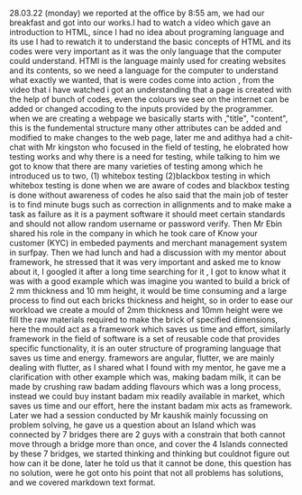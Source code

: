28.03.22 (monday)
we reported at the office by 8:55 am, we had our breakfast and got into our 
works.I had to watch a video which gave an introduction to HTML, since I had no idea about programing language and its use I had to rewatch it to understand
 the basic concepts of HTML and its codes were very important as it was the only language that the computer could understand. HTMl is the language mainly used for creating websites and its contents, so we need a language for the computer to understand what exactly we wanted, that is were codes come into action , from the video that i have watched i got an understanding that a page is created with the help of bunch of codes, even the colours we see on the internet can be added or changed accoding to the inputs provided by the programmer. when we are 
creating a webpage we basically starts with <HTML>,<head>"title"</head>,<body>
"content"</body>,</HTML> this is the fundemental structure many other attributes can be added and modified to make changes to the web page, later me and adithya had a chit-chat with Mr kingston who focused in the field of testing, he 
elobrated how testing works and why there is a need for testing, while talking 
to him we got to know that there are many varieties of testing among which he 
introduced us to two, (1) whitebox testing (2)blackbox testing in which whitebox testing is done when we are aware of codes and blackbox testing is done without awareness of codes he also said that the main job of tester is to find minute
bugs such as correction in allignments and to make make a task as failure as 
it is a payment software it should meet certain standards and should not allow 
random username or password verify.
Then Mr Ebin shared his role in the company in which he took care of Know your customer (KYC) in embeded payments and merchant management system in surfpay. 
Then we had lunch and had a discussion with my mentor about framework, he 
stressed that it was very important and asked me to know about it, I googled it after a long time searching for it , I got to know what it was  with a good      example which was imagine you wanted to build a brick of 2 mm thickness and 10 mm height, it would be time consuming and a large process to find out each 
bricks thickness and height, so in order to ease our workload we create a mould of 2mm thickness and 10mm height were  we fill the raw materials required to 
make the brick of specified dimensions, here the mould act as a framework which saves us time and effort, similarly framework in the field of software is a set of reusable code that provides specific functionality, it is an outer structure of programing language that saves us time and energy.  framewors are angular,
flutter, we are mainly dealing with flutter, as I shared what I found with my 
mentor, he gave me a clarification with other example which was, making badam 
milk, it can be made by crushing raw badam adding flavours which was a long 
process, instead we could buy instant badam mix readily available in market, which saves us time and our effort, here the instant badam mix acts as framework.
Later we had a session conducted by Mr kaushik mainly focussing on problem 
solving, he gave us a question about an Island which was connected by 7 bridges there are 2 guys with a constrain that both cannot move through a bridge more than once, and cover the 4 Islands connected by these 7 bridges, we started 
thinking and thinking but couldnot figure out how can it be done, later he told us that it cannot be done, this question has no solution, were he got onto his 
point that not all problems has solutions, and we covered markdown text format.  
